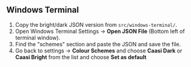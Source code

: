 ## Windows Terminal

1. Copy the bright/dark JSON version from `src/windows-terminal/`.
2. Open Windows Terminal Settings → **Open JSON File** (Bottom left of terminal window).
3. Find the "schemes" section and paste the JSON and save the file.
4. Go back to settings → **Colour Schemes** and choose **Caasi Dark** or **Caasi Bright** from the list and choose **Set as default**
